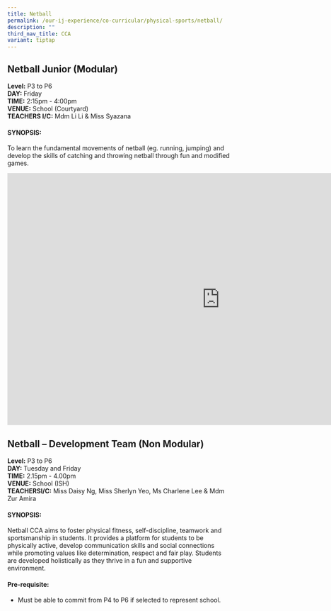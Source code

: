 ```yaml
---
title: Netball
permalink: /our-ij-experience/co-curricular/physical-sports/netball/
description: ""
third_nav_title: CCA
variant: tiptap
---
```

<h2>Netball Junior (Modular)</h2>
<p><strong>Level:</strong>&nbsp;P3 to P6
<br><strong>DAY:</strong>&nbsp;Friday
<br><strong>TIME:</strong>&nbsp;2:15pm - 4:00pm
<br><strong>VENUE:</strong>&nbsp;School (Courtyard)
<br><strong>TEACHERS I/C:</strong>&nbsp;Mdm Li Li &amp; Miss Syazana</p>
<h4>SYNOPSIS:</h4>
<p>To learn the fundamental movements of netball (eg. running, jumping) and
develop the skills of catching and throwing netball through fun and modified
games.</p>
<div class="iframe-wrapper">
<iframe height="569" width="960" allowfullscreen="true" frameborder="0" src="https://docs.google.com/presentation/d/e/2PACX-1vRdek9LF3KfcFtSTXN6wqeWOSu4hdkiO58dn1dI9QB6jY2rE1mr3tBLDOhcbrTOqg-27q6MEEu0OW2g/embed?start=true&amp;loop=false&amp;delayms=5000"></iframe>
</div>
<h2>Netball – Development Team (Non Modular)</h2>
<p><strong>Level:</strong>&nbsp;P3 to P6
<br><strong>DAY:</strong>&nbsp;Tuesday and Friday
<br><strong>TIME:</strong>&nbsp;2.15pm - 4.00pm
<br><strong>VENUE:</strong>&nbsp;School (ISH)
<br><strong>TEACHERSI/C:</strong>&nbsp;Miss Daisy Ng, Miss Sherlyn Yeo, Ms
Charlene Lee &amp; Mdm Zur Amira</p>
<h4>SYNOPSIS:</h4>
<p>Netball CCA aims to foster physical fitness, self-discipline, teamwork
and sportsmanship in students. It provides a platform for students to be
physically active, develop communication skills and social connections
while promoting values like determination, respect and fair play. Students
are developed holistically as they thrive in a fun and supportive environment.</p>
<h4>Pre-requisite:</h4>
<ul data-tight="true" class="tight">
<li>
<p>Must be able to commit from P4 to P6 if selected to represent school.</p>
</li>
</ul>
<p></p>